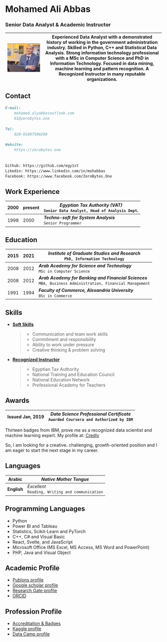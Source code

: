 # Mohamed Ali Abbas
### Senior  Data Analyst  & Academic Instructor 

|![](https://raw.githubusercontent.com/egy1st/images/main/cv/Photo-011.jpg) | Experienced Data Analyst with a demonstrated history of working in the government administration industry.  Skilled in Python, C++ and Statistical Data Analysis. Strong information technology professional with a MSc in Computer Science and PhD in Information Technology.  Focused in data mining, machine learning and pattern recognition. A Recognized Instructor in many reputable organizations. |
| ------------------------------------------------------------------------- | --------------------------------------------------------------------- |

## Contact

```markdown
E-mail: 
    mohamed.alyabbasoutlook.com
    01@zerobytes.one
    
Tel:
	020-01007500290
	
Website:
	https://zerobytes.one
	

Github: https://github.com/egy1st
Likedin: https://www.linkedin.com/in/mohabbas
Facebook: https://www.facebook.com/ZeroBytes.One

```

## Work Experience

|2000|present| ***Egyptian Tax Authority (VAT)***   <br /> `Senior Data Analyst, Head of Analysis Dept`. |
| ---- | ------- | --------------------------------------------------- |
| 1998 | 2000 | ***Techno-soft  for System Analysis***  <br />   `Senior Programmer` |



## Education

|2015|2021| ***Institute  of Graduate  Studies and Research***   <br />   `PhD, Information Technology` |
| ---- | ------- | --------------------------------------------------- |
| 2008 | 2012 | ***Arab Academy  for Science and Technology***  <br />   `MSc in Computer Science` |
| 2008 | 2012 | ***Arab  Academy for Banking and Financial Sciences***   <br />  `MBA, Business Administration, Financial Management` |
| 1991 | 1994 | ***Faculty of  Commerce, Alexandria  University***  <br />   `BSc in Commerce` |



## Skills

- **<u>Soft Skills</u>**

  > - Communication and team work skills
  > - Commitment and responsibility
  > - Ability to work under pressure
  > - Creative thinking & problem solving
  
- **<u>Recognized Instructor</u>**

  > - Egyptian Tax Authority
  > - National Training and Education Council
  > - National Education Network
  > - Professional Academy for Teachers
  
    
  
## Awards

  | Issued Jan, 2019 | ***Data Science Professional Certificate***   <br /> `Awarded Coursera and Authorized by IBM` |
  | ---------------- | ----------------------------------------------- |


  Thirteen badges from IBM, prove me as a recognized data scientist and machine learning expert. My profile at: [Credly](https://www.credly.com/users/mohamed-abbas.1f43f901/badges)

   So, I am looking for a creative، challenging, growth-oriented position and I am eager to start the next stage in my career.



   ## Languages

| Arabic | ***Native Mother Tongue***   |
| ---------------- | ---------------------------------------------- |
| **English** | *Excellent* <br /> `Reading, Writing and communication` |



  ## Programming Languages

  - Python
  - Power BI and Tableau
  -  Statistics, Scikit-Learn and PyTorch
  -  C++, C# and  Visual Basic
  - React, Svelte, and JavaScript
  - Microsoft Office (MS Excel, MS Access,  MS Word and PowerPoint) 
  -  PHP, Java and Visual Object 

## Academic Profile

  - [Publons profile](https://publons.com/researcher/3277275/mohamed-ali-abbas/)
  - [Google scholar profile](https://scholar.google.com/citations?user=b0ld6nwAAAAJ&hl=en)
  - [Research Gate profile](https://www.researchgate.net/profile/Mohamed-Abbas-20)
  - [ORCID](https://orcid.org/my-orcid?orcid=0000-0003-0197-4299)

## Profession Profile

- [Accreditation & Badges](https://www.credly.com/users/mohamed-abbas.1f43f901/badges)
- [Kaggle profile](https://www.kaggle.com/egyfirst)
- [Data Camp profile](https://www.datacamp.com/profile/egy1st)



